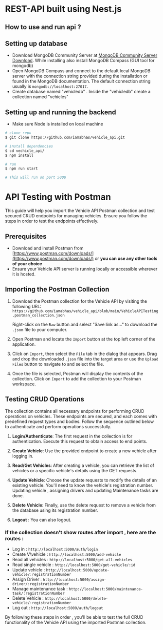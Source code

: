 # REST-API built using Nest.js 

## How to use and run api ?
## Setting up database
- Download MongoDB Community Server at [MongoDB Community Server Download](https://www.mongodb.com/try/download/community). While installing also install MongoDB Compass (GUI tool for mongodb)
- Open MongoDB Compass and connect to the default local MongoDB server with the connection string provided during the installation or found in the MongoDB documentation. The default connection string usually is `mongodb://localhost:27017`.
- Create database named "vehicledb" . Inside the "vehicledb" create a collection named "vehicles"


## Setting up and running the backend
- Make sure Node is installed on local machine
```bash
# clone repo 
$ git clone https://github.com/iamabhas/vehicle_api.git

# install dependencies 
$ cd vechicle_api/
$ npm install

# run
$ npm run start

# This will run on port 5000
```


# API Testing with Postman 

This guide will help you import the Vehicle API Postman collection and test secured CRUD endpoints for managing vehicles. Ensure you follow the steps in order to test the endpoints effectively.

## Prerequisites

- Download and install Postman from [https://www.postman.com/downloads/](https://www.postman.com/downloads/)  or **you can use any other tools of your choice** 
- Ensure your Vehicle API server is running locally or accessible wherever it is hosted.

## Importing the Postman Collection

1. Download the Postman collection for the Vehicle API by visiting the following URL:  
   `https://github.com/iamabhas/vehicle_api/blob/main/VehicleAPITesting.postman_collection.json`
   
   Right-click on the `Raw` button and select "Save link as..." to download the `.json` file to your computer.

2. Open Postman and locate the `Import` button at the top left corner of the application.

3. Click on `Import`, then select the `File` tab in the dialog that appears. Drag and drop the downloaded `.json` file into the target area or use the `Upload Files` button to navigate to and select the file.

4. Once the file is selected, Postman will display the contents of the collection. Click on `Import` to add the collection to your Postman workspace.

## Testing CRUD Operations

The collection contains all necessary endpoints for performing CRUD operations on vehicles. These endpoints are secured, and each comes with predefined request types and bodies. Follow the sequence outlined below to authenticate and perform operations successfully.

1. **Login/Authenticate**: The first request in the collection is for authentication. Execute this request to obtain access to end points.

2. **Create Vehicle**: Use the provided endpoint to create a new vehicle after logging in.

3. **Read/Get Vehicles**: After creating a vehicle, you can retrieve the list of vehicles or a specific vehicle's details using the GET requests.

4. **Update Vehicle**: Choose the update requests to modify the details of an existing vehicle. You'll need to know the vehicle's registration number. Updating vehicle , assigning drivers and updating Maintenance tasks are done.

5. **Delete Vehicle**: Finally, use the delete request to remove a vehicle from the database using its registration number.

6. **Logout** : You can also logout.

### If the collection doesn't show routes after import , here are the routes :
- Log in : `http://localhost:5000/auth/login`
- Create V\vehicle : `http://localhost:5000/add-vehicle`
- Read all vehicles : `http://localhost:5000/get-all-vehicles`
- Read single vehicle : `http://localhost:5000/get-vehicle/:id`
- Update vehicle : `http://localhost:5000/update-vehicle/:registrationNumber`
- Assign Driver : `http://localhost:5000/assign-driver/:registrationNumber`
- Manage maintenance task : `http://localhost:5000/maintenance-task/:registrationNumber`
- Delete Vehicle : `http://localhost:5000/delete-vehicle/:registrationNumber`
- Log out : `http://localhost:5000/auth/logout`

By following these steps in order , you'll be able to test the full CRUD functionality of the Vehicle API using the imported Postman collection.


